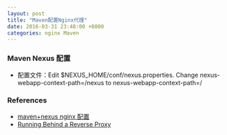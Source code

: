 ```yaml
---
layout: post
title: "Maven配置Nginx代理"
date: 2016-03-31 23:48:00 +0800
categories: nginx Maven
---
```

### Maven Nexus 配置
* 配置文件：Edit $NEXUS_HOME/conf/nexus.properties. Change nexus-webapp-context-path=/nexus to nexus-webapp-context-path=/

### References
* [maven+nexus nginx 配置](http://blog.kainaodong.com/?p=43)
* [Running Behind a Reverse Proxy](http://books.sonatype.com/nexus-book/reference/install-sect-proxy.html)
